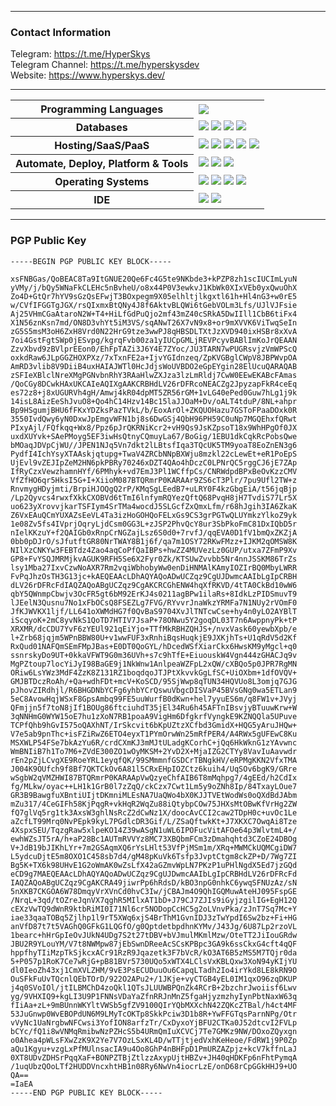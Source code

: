 [comment]: <> (Credit to HyperSkys for making this.)

---

### Contact Information

Telegram: https://t.me/HyperSkys <br />
Telegram Channel: https://t.me/hyperskysdev <br />
Website: https://www.hyperskys.dev/ <br />

---

<table style="width:100%">
 <tr>
    <th>Programming Languages</th>
    <td> 
      <img src="https://img.shields.io/badge/java-%23ED8B00.svg?style=for-the-badge&logo=openjdk&logoColor=white" />
   </td>
  </tr>
  <tr>
    <th>Databases</th>
    <td>
      <img src="https://img.shields.io/badge/MongoDB-%234ea94b.svg?style=for-the-badge&logo=mongodb&logoColor=white" />
      <img src="https://img.shields.io/badge/mysql-%2300f.svg?style=for-the-badge&logo=mysql&logoColor=white" />
      <img src="https://img.shields.io/badge/h2-%2300f.svg?style=for-the-badge&logo=h2&logoColor=white" />
      <img src="https://img.shields.io/badge/redis-%23DD0031.svg?style=for-the-badge&logo=redis&logoColor=white" />
    </td>
  </tr>
  <tr>
    <th>Hosting/SaaS/PaaS</th>
    <td>
      <img src="https://img.shields.io/badge/Cloudflare-F38020?style=for-the-badge&logo=Cloudflare&logoColor=white" />
      <img src="https://img.shields.io/badge/github%20pages-121013?style=for-the-badge&logo=github&logoColor=white" />
      <img src="https://img.shields.io/badge/linode-00A95C?style=for-the-badge&logo=linode&logoColor=white" />
      <img src="https://img.shields.io/badge/ovh-%23123F6D.svg?style=for-the-badge&logo=ovh&logoColor=white" />
      <img src="https://img.shields.io/badge/vercel-%23123F6D.svg?style=for-the-badge&logo=vercel&logoColor=white" />
    </td>
  </tr>
  <tr>
    <th>Automate, Deploy, Platform & Tools</th>
    <td>
      <img src="https://img.shields.io/badge/github-%23121011.svg?style=for-the-badge&logo=github&logoColor=white" />
      <img src="https://img.shields.io/badge/git-%23F05033.svg?style=for-the-badge&logo=git&logoColor=white" />
      <img src="https://img.shields.io/badge/docker-%230db7ed.svg?style=for-the-badge&logo=docker&logoColor=white" />
    </td>
  </tr>
  <tr>
    <th>Operating Systems</th>
    <td>
      <img src="https://img.shields.io/badge/Windows-0078D6?style=for-the-badge&logo=windows&logoColor=white" />
      <img src="https://img.shields.io/badge/mac%20os-000000?style=for-the-badge&logo=macos&logoColor=F0F0F0" />
      <img src="https://img.shields.io/badge/iOS-000000?style=for-the-badge&logo=ios&logoColor=white" />
      <img src="https://img.shields.io/badge/Linux-FCC624?style=for-the-badge&logo=linux&logoColor=black" />
    </td>
  </tr>
  <tr>
    <th>IDE</th>
    <td>
      <img src="https://img.shields.io/badge/Visual%20Studio%20Code-0078d7.svg?style=for-the-badge&logo=visual-studio-code&logoColor=white" />
      <img src="https://img.shields.io/badge/IntelliJIDEA-000000.svg?style=for-the-badge&logo=intellij-idea&logoColor=white" />
    </td>
  </tr>
</table>

---

### PGP Public Key

```
-----BEGIN PGP PUBLIC KEY BLOCK-----

xsFNBGas/QoBEAC8Ta9ItGNUE20Qe6Fc4G5te9NKbde3+kPZP8zh1scIUCImLyuN
yVMy/j/bQy5WNaFkCLEHc5nBvheU/o8x44P0V3ewkvJ1KbWk0XIxVEb0yxQwuOhX
Zo4D+GtQr7hYV9sGzQsEFwjT3BOxpegm9X05elhltjlkgxtl61h+Hl4nG3+w0rE5
w/CVfIFGGTgJGX/rsQIxmxBtQNy4J8f6AktvBLQWi6tGebVOLm3Lfs/UJlVJFsie
Aj25VHmCGaAtaroN2W+T4+HiLfGdPuQjo2mf43mZ40cSRkA5DwIIll1CbB6tiFx4
X1N56znKsn7md/ON8D3vhYt5iM3VS/sqANwT26X7vN9x8+or9mXVVK6ViTwqSeIn
zG5S5msM3oH6ZxH8Vrd0N22HrG9tze3wwPJ8qHBSDLTXtJzXVD940ixHSBr8xXvA
7oi4GstFgtSWp0jESvpg/kgrqFvb00za1yIUCpGMLjREVPcyvBABlImKoJrQEAAN
ZzvXbvd9zBVlprEEon0/EhFpTAZi3J6Y4E7ZYoc/JU3TARN7wPUGRsvjzVmWPScQ
oxkdRaw6JLpGGZHOXPXz/7xTxnFE2a+IjvYGIdnzeq/ZpKVGBglCWpV8JBPWvpOA
AmRD3vlib8V9DiiB4uxHAIAJWTl0HcJdjsWoUVBDO2eGpEYgin28ElUcuQARAQAB
zSFIeXBlclNreXMgPGNvbnRhY3RAaHlwZXJza3lzLmRldj7CwW0EEwEKABcFAmas
/QoCGy8DCwkHAxUKCAIeAQIXgAAKCRBHdLV26rDFRcoNEACZg2JpyzapFkR4ceEq
es72z8+j8xUGURVh4gH/Amwj4kR04dpMT5ZR56rGM+1vLG40ePed0Guw7hLg1j9k
14isL8AizEeShJvuO8+Qo4hC14Hzv14Bc15laJJOaM+Dv/oALT4tduP/8NL+ahpr
Bp9HSgumjBHU6fFKxYDZksPazTVkL/b/EoxArOl+ZKQUOHazu7GSToFPaaDOxk0R
3550IvdQwy6yN0DxwJpEmgvWFN1bj8s6DwGSj4QbH96PH59C0uNp7MGQEhxfQRwt
PIxyAjl/FQfkqq+Wx8/Ppz6pJrQKRNiKcr2+vH9Qs9JsKZpsoT18x9WhHPgOf0JX
uxdXUYvk+SAePMoyg5EF3iwHsQtnyCQmuyLa67/BoGig/1EBU1dkCqkRcPobsQwe
bMOaqJDVpCjWU//JPEN1NJq5Vn7dkt2lLBtsfIqa3TQcUK5TM9yoaT8EoZnEN3g6
PydfI4IchYsyXTAAskjqtupg+TwaV4ZRCbNNpBXWju8mzkl22cLewEt+eR1PoEpS
UjEvl9vZEJIpZeM2HN6pkPBRy70246xDZT4QAo4hDczC0LPNrQC5rggCJ6jE7ZAp
IfRyCzxVewzhamnHYf/6PMhyk+vd7EmJ3Pl1WCffpCs/CNRWdpdBPxBeOvKzzCMV
VfZfHO6qr5HksI5G+I+XiioM087BTQRmrP0KARAAr9ZS6cT3Plr/7pu9Ufl2TW+z
RnvmygHDyjmti/BrpiHJOQgQ2rP/KMqSgLEedB7+uLRY0F4kzGbgEiA/t56jqBjp
/Lp2Qyvcs4rwxfXkkCXOBVd6tTmI6lnfymRQYezQftQ68PvqH8jH7TvdiS77Lr5X
uo623yXrovvjkarTSFIym4SrTMa4wocdJ5SLGcfZxQmxLfm/r68hJgih3IA6ZkaK
Z6VxEAuQCmYUXAZsEeVL4Ta3izHoGOHQoFELxGs9CS3grPGTwQLUYmkzYlkoZ9yk
1e08Zv5fs4IVprjOqryLjdCsm0GG3L+zJSP2PhvQcY8ur3SbPkoFmC81DxIQbD5r
nIelKKzuY+f2QAIGb0xRnpCrNGZajLsz6S0d0+7rvfJ/qqEVA0D1fV1bmQxZKZjA
0bb0pDJrO/sJfutftGR80NrTWAY8B1j6f/qa7m1OSY72RKwFMzz+IJKM2qOMSW8K
NIlXzCNKYw3FEBTdz4Zao4aqCoPfQaIBPs+hwZZ4MUVezLz0GUP/utxa7ZFmP9Xv
GP8+FvYSQJMRMjkvAGUK9RFH5Se6X2Fyr0Zk/KTSUwZvvbb5Nr4nnJSSKM86TrZs
lsy1Mba27IxvCzwNoAXR7Rm2vqiWbhobyWw0enDiHNMAlKAmyIOZIrBQ0MbyLWRR
FvPqJhzOsTH3G13jc+kAEQEAAcLDhAQYAQoADwUCZqz9CgUJDwmcAAIbLgIpCRBH
dLV26rDFRcFdIAQZAQoABgUCZqz9CgAKCRCGhENW4hqXfRKVD/4tTA0CkBd10wW6
qbY5QWnmpCbwjv3OcFR5gt6bM92ErKJ4s0211agBPw1ilaRs+8IdkLzPIDSmuvT9
lJEelN3Qusnu7No1xFbOCsQ8FSEZLg7FVG/RYvvrJnaWkzYRMFa7N1NUy2rVOmF0
JfKJWVKX1ljf/LL641oXWMdHG7f0QvBaS9704XvJlTNTcwCse+hy4n0yLO2AYBlT
iScqyoK+2mC8yvNkS1QoTD7HTIV7JsaP+78ONwu5Y2goqDL03T7n6AwppnyPk+tP
XRXMR/dcCDU7YvF6zYEUl921qEiYjo+TTfMkRBHZQHJS+/nvxVask60yewbXpb/e
l+Zrb68jqjm5WPnBBW80U+v1wwFUF3xRnhiBqsHuqkjE9JXKjhTs+U1qRdV5d2Kf
RxQud01NAFQmSEmFMpJBas+E0DT0QoGYL/hDcedWSfXiarCkx6HwsKM9yMgcl+q0
ssnrskyDo9UT+0kkaVFWT9G0m36UVh+s7c9hTfE+EiuouskW4Vgn444zGHACJq9v
MgPZtoup7locYiJyI98BaGE9j1NkWnw1AnlpeaWZFpL2xQW/cXBQo5p0JPR7RgMN
ORiw6LsYWz3MdF4ZzK8Z131RZ1boqdqoJTJPtXkvvkGgLfSC+UiOXbm+1dfOVQV+
GMJBTDczRoAh/+Qa+wdhFDt+mcV+KoSCD/95SjWwp8qTUN34HQVUo8L3omjq7GJG
pJhovZIRdhjl/R6BHGDNbYCFg6yhbYCrQswuVbgcDISVaP45BVsGNg0wa5ETLan9
5eC8AvowHqjWSxF8GpsAmbq99FE5uuWurfB0dKwn+hel7yyuES6m/q8FW1v+JVyj
QFmjjn5f7toN8jIf1BOUg86ftciuhdT35jEl34Ru6h45AFTnIBsvjyBTuuwKrw+W
3qNNHmG0WYW15oE7hu1zXoN7RB1poaA9VigHm6DfgkrfVyngkE9KZNQQla5UPuve
TCPfQhb9hGvI575oQAXhNT/IrSkcvit6bKpUZtzXCfbd3GmidX+HQG5yAruJHQw+
V7e5ab9pnThc+isFZiRwZ6ETO4eyxT1PYmOrwWn25mRfPER4/A4RWx5gUFEwC8Ku
MSXWLP54FSe7bkAzYu6R/crdCXmKJ3mMJtULadgKCorhC+jQq6HkWknG1zYAvwnc
WmBNIiB7h1To7M6+ZVdE300ZO1wOyMKSM+2YvD2X+MjaIZG2CTYy8VavIuAavwdr
rEn2pZjLCvgXE9RoeYRL1eyqfQK/99SMmmnfGSDCrTBNgkHV/eRPMgKKN2VfxTMA
J004K9OUfch9f8Bf7QKTCkOv6A81l5CRxEHpIOZCtz6kuih4/UqSOv6bgK9/GRre
wSgbW2qVMZHWI87BTQRmrP0KARAApVwQzyeChfAIB6T8mMqhpg7/4gEEd/h2CdIx
fg/MLkw/oyac++LH1k1GrB0l7zZqQ/ckCzx7Cwt1Lm5y9oZNh8Ip/84TxayLOue7
GR3B9BawgfuXBntiUIjtDKmniMLEsNA7UaQWo4bX0KJJTVEtWodWs0oQXdBdJAbm
mZu317/4CeGIFh58KjPqgR+vkHqR2WqZu88iQtybpCOw75JHXsMtOBwKfVrHg2ZW
fQ7glVq5rg1tk3AxsW3ghlNsRcZ2dCwNz1X/doocAvCCI2caw2TDpH0c+uvOc1Le
aZcfLT99Mrq0NvPEpk9kyL7PGdlcDR3Gif/L/ZSaQftwkKt+J7XKXC7OwqAi8Tze
4XspxSEU/TqzgRaw5xlpeKO14Z39wASgN1uWL6IPOFucVitAFOe64p3WlvtmL4+/
ewhWZsJT5rA/h+aP28Bc1AUTmRVVYz8MC73XBQbmFCm3zDmahqhtd3CZoE24DBOg
V+JdB19bJIKhLYr+7m2GSAqmXQ6rYsLHlt53VfPjMSm1m/XRq+MWMCkUQMCgiDW7
L5ydcuDjtE5m8OXO1C458sb7d4/gM48pKuVk6Tsfp3JvptCtgm8ckZP+D/7Wg7ZI
Bg5K+TX6k98UHvE1G2oWmAK0wZsLfX42aGZmvWpLN7PKzP1uPHlNgdX5Ed7jzGQd
eCD9g7MAEQEAAcLDhAQYAQoADwUCZqz9CgUJDwmcAAIbLgIpCRBHdLV26rDFRcFd
IAQZAQoABgUCZqz9CgAKCRA49jiwrPp6hRdsD/kBO3npG0nhkC6ywqSFNUzAz/sN
5nXKB7CKGOA6W78DmqyVrXVnCd0hvC3Iw/jCBAJm4O9QhIGQMuwAteHJ095FspGE
/NrqL+3qd/tOZreJqnVX7qghR5MIlxAT1bD+J79CJ7ZJIs9iGyjzgilIG+EgH12Q
cEXzVwTQ9dWnR9ktbRiMI0I71Nl6cr5NODopCcHC5g2oLVnvPka/zJnT7Sq7Mc+Y
iae33qaaTOBq5Zjlhp1l9rT5XWq6xjS4BrThM1GvnIDJ3zTwYpdI6Sw2bz+Fi+HG
anVfD87t7t5VAGhQ0GFkG1LQGfO/g0QptdetbpdhnKYMv/J43Jg/6U87Lp2rzoVL
1bearc+hHrGpIeOvJUkN4UDg7S2t27tDBV+bVJmulMKmlMzw/OteTT2JiIouGRdw
JBU2R9YLouYM/V7t8NWMpw87jEbSwnDReeAcSCsKPBpc3GA9k6ssCkxG4cft4qQF
hppfhyTIiMzpTkSjkcxACr91RzR9Jqazetk3F7bVcR/kO3AT6B5zMS5M7TQjr0da
5+P057p1RoK7Ce7wRjG+pB81BVr5730UQo5xWTX4LClsVxKBLQxw3XoN94yKIjYU
dl0IeoZh43xj1CmXVLZHM/9vE3PsECUDuuOu6CapqLTadh2Io4irYkd8LE8kRN9O
OuSFkFuUvTQcnlQEbTOrD/922O2APu2+/1JKje+vyCTGB4yEL0IM1qxO96zqDKUP
j4q0SVoIOl/jtILBMChD4zoQkl1QTsJLUUWBPQnZk4RCrB+2bzchrJwoiisf6Lwv
yg/9VHXIQ9+kgLI3U9P1FNNsVDaYaZfnRRJnMnZ5fgaHjyzmzhyIynPbtNaxW63q
fIiAa+zL+9mBUnnWKYltVWSb5gfZV9100QIrYQbMXXchN42ZQKcZTBal/h4ct4MF
53JuGnwp0WvEBOPdUN6M9LMyTcOKTp8SkkPciw3D1b8R+YwFFGTqsParnNPg/Otr
vVyNc1UaNrgbwNFCwsi3YofION8arfzTr/CxDyxoYjBFU2CTKa0J52dtcvI2FVLp
bCYc/fQ1i8wVNMqRmibwNzPZHcS5b4URmQmIuXCVCj7Te7GMKz9NW/DOxoZQyxgn
o0Ahea4pWLsFXwZzK9X2Ye7V7OzLSxKL4D/wTTjtjedVxhKeHeoe/FdRW1j9P0Zp
aQu1Kgyu+vzgLxPfMUlnsacIA9u4Oo8GhP4nBHFpD1PmURZAZpjz+kcV7kffnLaJ
0XT8UDvZDHSrPqqXaF+BONPZTBjZtlzzAxypUjtHBZv+JH40qHDKFp6nFhtPymqA
/1uqUbzQOoLTf2HUDDVncxhtHB1n08Ry6NwVn4iocrLzE/onD68rCpGGkHHJ9+UO
QA==
=IaEA
-----END PGP PUBLIC KEY BLOCK-----
```

